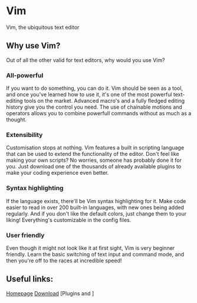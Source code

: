 # Vim
Vim, the ubiquitous text editor
## Why use Vim?
Out of all the other valid for text editors, why would you use Vim?
### All-powerful
If you want to do something, you can do it. Vim should be seen as a tool, and once you've learned how to use it, it's one of the most powerful text-editing tools on the market. 
Advanced macro's and a fully fledged editing history give you the control you need. The use of chainable motions and operators allows you to combine powerfull commands without as much as a thought.
### Extensibility
Customisation stops at nothing. Vim features a built in scripting language that can be used to extend the functionality of the editor. Don't feel like making your own scripts? No worries, someone has probably done it for you. Just download one of the thousands of already available plugins to make your coding experience even better.
### Syntax highlighting
If the language exists, there'll be Vim syntax highlighting for it. Make code easier to read in over 200 built-in languages, with new ones being added regularly.
And if you don't like the default colors, just change them to your liking! Everything's customizable in the config files.
### User friendly
Even though it might not look like it at first sight, Vim is very beginner friendly. Learn the basic switching of text input and command mode, and then you're off to the races at incredible speed!

## Useful links:
[Homepage](https://www.vim.org/)
[Download](https://www.vim.org/download.php)
[Plugins and ]